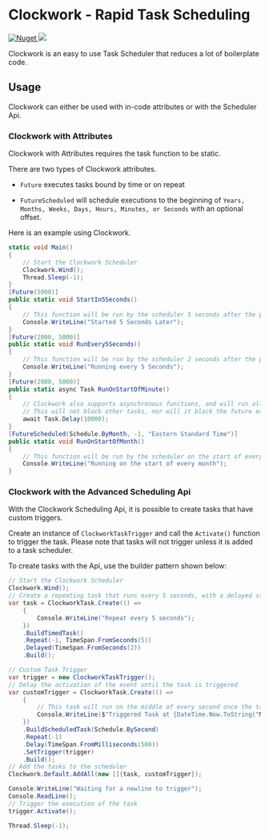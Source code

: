 # Clockwork - Rapid Task Scheduling

[![Nuget](https://img.shields.io/nuget/v/Encodeous.clockwork) ](https://www.nuget.org/packages/Encodeous.clockwork/)[![](https://img.shields.io/badge/View-Documentation-green)](https://encodeous.github.io/clockwork/index.html)

Clockwork is an easy to use Task Scheduler that reduces a lot of boilerplate code.

## Usage

Clockwork can either be used with in-code attributes or with the Scheduler Api.

### Clockwork with Attributes

Clockwork with Attributes requires the task function to be static.

There are two types of Clockwork attributes. 

- `Future` executes tasks bound by time or on repeat

- `FutureScheduled` will schedule executions to the beginning of `Years, Months, Weeks, Days, Hours, Minutes, or Seconds` with an optional offset.

Here is an example using Clockwork.

```c#
static void Main()
{
    // Start the Clockwork Scheduler
    Clockwork.Wind();
    Thread.Sleep(-1);
}
[Future(5000)]
public static void StartIn5Seconds()
{
    // This function will be run by the scheduler 5 seconds after the program starts
    Console.WriteLine("Started 5 Seconds Later");
}
[Future(2000, 5000)]
public static void RunEvery5Seconds()
{
    // This function will be run by the scheduler 2 seconds after the program starts, and will repeat every 5 seconds
    Console.WriteLine("Running every 5 Seconds");
}
[Future(2000, 5000)]
public static async Task RunOnStartOfMinute()
{
    // Clockwork also supports asynchronous functions, and will run all tasks in parallel
    // This will not block other tasks, nor will it block the future executions of the current task
    await Task.Delay(10000);
}
[FutureScheduled(Schedule.ByMonth, -1, "Eastern Standard Time")]
public static void RunOnStartOfMonth()
{
    // This function will be run by the scheduler on the start of every month in Eastern Standard Time
    Console.WriteLine("Running on the start of every month");
}
```

### Clockwork with the Advanced Scheduling Api

With the Clockwork Scheduling Api, it is possible to create tasks that have custom triggers.

Create an instance of `ClockworkTaskTrigger` and call the `Activate()` function to trigger the task. Please note that tasks will not trigger unless it is added to a task scheduler.

To create tasks with the Api, use the builder pattern shown below:

```c#
// Start the Clockwork Scheduler
Clockwork.Wind();
// Create a repeating task that runs every 5 seconds, with a delayed start of 2 seconds
var task = ClockworkTask.Create(() =>
    {
        Console.WriteLine("Repeat every 5 seconds");
    })
    .BuildTimedTask()
    .Repeat(-1, TimeSpan.FromSeconds(5))
    .Delayed(TimeSpan.FromSeconds(2))
    .Build();

// Custom Task Trigger
var trigger = new ClockworkTaskTrigger();
// Delay the activation of the event until the task is triggered
var customTrigger = ClockworkTask.Create(() =>
    {
        // This task will run on the middle of every second once the task is triggered and repeat indefinitely
        Console.WriteLine($"Triggered Task at {DateTime.Now.ToString("MMMM dd, yyyy hh:mm:ss.ffff tt")}");
    })
    .BuildScheduledTask(Schedule.BySecond)
    .Repeat(-1)
    .Delay(TimeSpan.FromMilliseconds(500))
    .SetTrigger(trigger)
    .Build();
// Add the tasks to the scheduler
Clockwork.Default.AddAll(new []{task, customTrigger});

Console.WriteLine("Waiting for a newline to trigger");
Console.ReadLine();
// Trigger the execution of the task
trigger.Activate();

Thread.Sleep(-1);
```